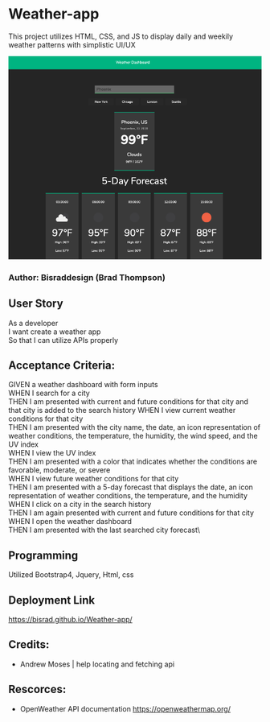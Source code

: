 # Weather-app

This project utilizes HTML, CSS, and JS to display daily and weekily weather patterns with simplistic UI/UX

![](example.png)

### Author: Bisraddesign (Brad Thompson)

## User Story 

As a developer\
I want create a weather app\
So that I can utilize APIs properly

## Acceptance Criteria:

GIVEN a weather dashboard with form inputs\
WHEN I search for a city\
THEN I am presented with current and future conditions for that city and that city
      is added to the search history
WHEN I view current weather conditions for that city\
THEN I am presented with the city name, the date, an icon representation of weather conditions,
      the temperature, the humidity, the wind speed, and the UV index\
WHEN I view the UV index\
THEN I am presented with a color that indicates whether the conditions are favorable, moderate, or severe\
WHEN I view future weather conditions for that city\
THEN I am presented with a 5-day forecast that displays the date, 
      an icon representation of weather conditions, the temperature, and the humidity\
WHEN I click on a city in the search history\
THEN I am again presented with current and future conditions for that city\
WHEN I open the weather dashboard\
THEN I am presented with the last searched city forecast\

## Programming 

Utilized Bootstrap4, Jquery, Html, css

## Deployment Link

<https://bisrad.github.io/Weather-app/>

## Credits:

- Andrew Moses | help locating and fetching api

## Rescorces:

- OpenWeather API documentation <https://openweathermap.org/>


